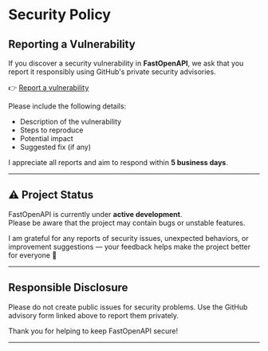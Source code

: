 # Security Policy

## Reporting a Vulnerability

If you discover a security vulnerability in **FastOpenAPI**, we ask that you report it responsibly using GitHub's private security advisories.

👉 [Report a vulnerability](https://github.com/mr-fatalyst/fastopenapi/security/advisories/new)

Please include the following details:
- Description of the vulnerability
- Steps to reproduce
- Potential impact
- Suggested fix (if any)

I appreciate all reports and aim to respond within **5 business days**.

---

## ⚠️ Project Status

FastOpenAPI is currently under **active development**.  
Please be aware that the project may contain bugs or unstable features.

I am grateful for any reports of security issues, unexpected behaviors, or improvement suggestions — your feedback helps make the project better for everyone 🙏

---

## Responsible Disclosure

Please do not create public issues for security problems. Use the GitHub advisory form linked above to report them privately.

Thank you for helping to keep FastOpenAPI secure!

---

